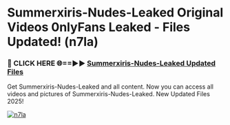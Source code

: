 # Summerxiris-Nudes-Leaked Original Videos 0nlyFans Leaked - Files Updated! (n7la)

<h3>🔴 CLICK HERE 🌐==►► <a href="https://tinyurl.com/4mcuefdz" rel="nofollow">Summerxiris-Nudes-Leaked Updated Files</a></h3>

Get Summerxiris-Nudes-Leaked and all content. Now you can access all videos and pictures of Summerxiris-Nudes-Leaked. New Updated Files 2025!

[![n7la](https://i.imgur.com/StAQSOY.gif)](https://tinyurl.com/4mcuefdz)
